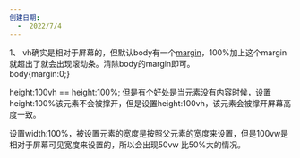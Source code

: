```yaml
---
创建日期:
  -  2022/7/4
---
```


1、
	vh确实是相对于屏幕的，但默认body有一个[margin](https://so.csdn.net/so/search?q=margin&spm=1001.2101.3001.7020)，100%加上这个margin就超出了就会出现滚动条。清除body的margin即可。  
	body{margin:0;}

height:100vh == height:100%;
	但是有个好处是当元素没有内容时候，设置height:100%该元素不会被撑开，但是设置height:100vh，该元素会被撑开屏幕高度一致。

设置width:100%，被设置元素的宽度是按照父元素的宽度来设置，但是100vw是相对于屏幕可见宽度来设置的，所以会出现50vw 比50%大的情况。